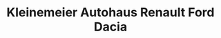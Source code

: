 ---
title: "Kleinemeier Autohaus Renault Ford Dacia"
url: /minden/kleinemeier-autohaus-renault-ford-dacia/
shop: Autohaus
---